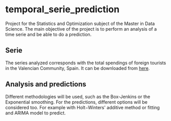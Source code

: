 # temporal_serie_prediction

Project for the Statistics and Optimization subject of the Master in Data Science. The main objective of the project is to perform an analysis of a time serie and be able to do a prediction.

## Serie

The series analyzed corresponds with the total spendings of foreign tourists in the Valencian Community, Spain. It can be downloaded from [here](https://www.epdata.es/datos/turistas-internacionales-comunidad-autonoma/68/comunidad-valenciana/299).

## Analysis and predictions

Different methodologies will be used, such as the Box-Jenkins or the Exponential smoothing. For the predictions, different options will be considered too. For example with Holt−Winters' additive method or fitting and ARIMA model to predict.

